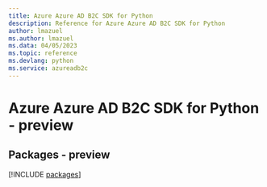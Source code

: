 ```yaml
---
title: Azure Azure AD B2C SDK for Python
description: Reference for Azure Azure AD B2C SDK for Python
author: lmazuel
ms.author: lmazuel
ms.data: 04/05/2023
ms.topic: reference
ms.devlang: python
ms.service: azureadb2c
---
```

# Azure Azure AD B2C SDK for Python - preview
## Packages - preview
[!INCLUDE [packages](azure-ad-b2c-index.md)]